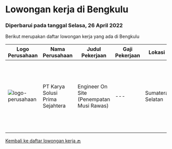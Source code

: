 
  # Lowongan kerja di Bengkulu

  ### Diperbarui pada tanggal Selasa, 26 April 2022

  Berikut merupakan daftar lowongan kerja yang ada di Bengkulu

  |Logo Perusahaan | Nama Perusahaan | Judul Pekerjaan | Gaji Pekerjaan | Lokasi | Deskripsi | Tanggal diunggah | Pranala |
  | -------------- | --------------- | --------------- | --------- | --------- | -------------- | ------- | ----------- |
  |![logo-perusahaan](https://image-service-cdn.seek.com.au/bb0f2c313297f2db3d497466b95d7da85644edc0/ee4dce1061f3f616224767ad58cb2fc751b8d2dc)|PT Karya Solusi Prima Sejahtera|Engineer On Site (Penempatan Musi Rawas)|---|Sumatera Selatan|Kualifikasi : Pendidikan minimal D3/S1 Teknik Informatika/Teknik Telekomunikasi Memiliki pengalaman pekerjaan di bidang yang sama minimal 1 tahun...|Kamis, 14 April 2022|https://www.jobstreet.co.id/id/job/engineer-on-site-penempatan-musi-rawas-3844505?token=0~1a4dd2c3-f0f0-49aa-8de7-957d03cb60d7&sectionRank=1&jobId=jobstreet-id-job-3844505|


  [Kembali ke daftar lowongan kerja 🔙](../README.md#daftar-lowongan-kerja)
  